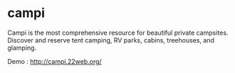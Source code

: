 # campi
Campi is the most comprehensive resource for beautiful private campsites. Discover and reserve tent camping, RV parks, cabins, treehouses, and glamping.

Demo : http://campi.22web.org/
